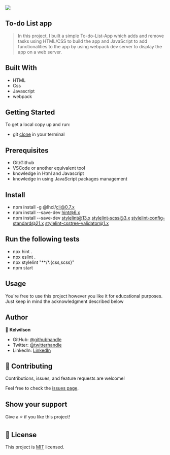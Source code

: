 ![](https://img.shields.io/badge/Microverse-blueviolet)

## To-do List app

> In this project, I built a simple To-do-List-App which adds and remove tasks using HTML/CSS to build the app and JavaScript to add functionalities to the app by using webpack dev server to display the app on a web server.

## Built With

- HTML
- Css
- Javascript
- webpack

## Getting Started

To get a local copy up and run:

- git [clone](https://github.com/kelwilson/To-do-List.git) in your terminal

## Prerequisites

- Git/Github
- VSCode or another equivalent tool
- knowledge in Html and Javascript
- knowledge in using JavaScript packages management

## Install

- npm install -g @lhci/cli@0.7.x
- npm install --save-dev hint@6.x
- npm install --save-dev stylelint@13.x stylelint-scss@3.x stylelint-config-standard@21.x stylelint-csstree-validator@1.x

## Run the following tests

- npx hint .
- npx eslint .
- npx stylelint "**/*.{css,scss}"
- npm start

## Usage

You're free to use this project however you like it for educational purposes. Just keep in mind the acknowledgment described below

## Author

👤 **Kelwilson**

- GitHub: [@githubhandle](https://github.com/kelwilson)
- Twitter: [@twitterhandle](https://twitter.com/BesongMaris)
- LinkedIn: [LinkedIn](https://linkedin.com/in/kelly-besong-b33074237)

## 🤝 Contributing

Contributions, issues, and feature requests are welcome!

Feel free to check the [issues page](../../issues/).

## Show your support

Give a ⭐️ if you like this project!

## 📝 License

This project is [MIT](./MIT.md) licensed.
